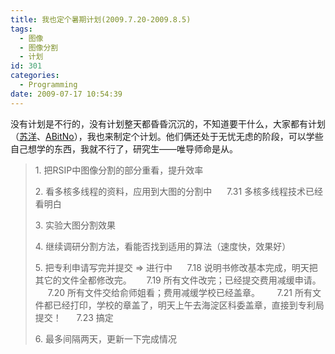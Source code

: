 ```yaml
---
title: 我也定个暑期计划(2009.7.20-2009.8.5)
tags:
  - 图像
  - 图像分割
  - 计划
id: 301
categories:
  - Programming
date: 2009-07-17 10:54:39
---
```


没有计划是不行的，没有计划整天都昏昏沉沉的，不知道要干什么，大家都有计划（[苏洋](http://promiseforever.com/20090609/new-plan.html "苏洋的暑期计划")、[ABitNo](http://abitno.linpie.com/my-plan-summer-holiday.html "ABitNo的暑期计划")），我也来制定个计划。他们俩还处于无忧无虑的阶段，可以学些自己想学的东西，我就不行了，研究生——唯导师命是从。
> 1\. 把RSIP中图像分割的部分重看，提升效率
> 
> 2\. 看多核多线程的资料，应用到大图的分割中
>      7.31 多核多线程技术已经看明白
> 
> 3\. 实验大图分割效果
> 
> 4\. 继续调研分割方法，看能否找到适用的算法（速度快，效果好）
> 
> 5\. 把专利申请写完并提交 =&gt; 进行中
>      7.18 说明书修改基本完成，明天把其它的文件全都修改完。
>      7.19 所有文件改完；已经提交费用减缓申请。
>      7.20 所有文件交给俞师姐看；费用减缓学校已经盖章。 
>      7.21 所有文件都已经打印，学校的章盖了，明天上午去海淀区科委盖章，直接到专利局提交！
>      7.23 搞定
> 
> 6\. 最多间隔两天，更新一下完成情况